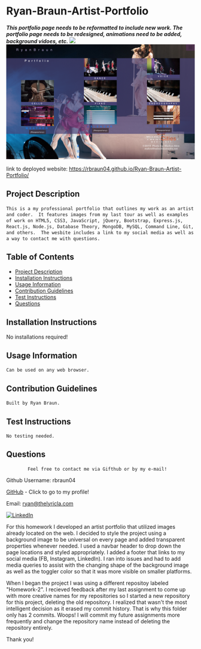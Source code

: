 # Ryan-Braun-Artist-Portfolio

***This portfolio page needs to be reformatted to include new work.  The portfolio page needs to be redesigned, animations need to be added, background vidoes, etc.***
<img src = "FrontPagePortfolio.png">
<img src ="PortfolioPage.png">

link to deployed website:  https://rbraun04.github.io/Ryan-Braun-Artist-Portfolio/

## Project Description 
    This is a my professional portfolio that outlines my work as an artist and coder.  It features images from my last tour as well as examples of work on HTML5, CSS3, JavaScript, jQuery, Bootstrap, Express.js, React.js, Node.js, Database Theory, MongoDB, MySQL, Command Line, Git, and others.  The wesbite includes a link to my social media as well as a way to contact me with questions.
                        
 ## Table of Contents
* [Project Description](#project-description)
* [Installation Instructions](#installation-instructions)
* [Usage Information](#usage-information)
* [Contribution Guidelines](#contribution-guidelines)
* [Test Instructions](#test-instructions)
* [Questions](#questions)


                        
 ## Installation Instructions

   No installations required!
                        
 ## Usage Information

    Can be used on any web browser.    
                        
 ## Contribution Guidelines
    
    Built by Ryan Braun.
                        
 ## Test Instructions
 
    No testing needed.
                        
 ## Questions
 
            Feel free to contact me via Gifthub or by my e-mail!
Github Username:  rbraun04

 <a href = "https://github.com/rbraun04">GitHub</a> - Click to go to my profile!

 Email:  ryan@thelyricla.com

[![LinkedIn][linkedin-shield]][linkedin-url]
 

For this homework I developed an artist portfolio that utilized images already located on the web.  I decided to style the project using a background image to be universal on every page and added transparent properties whenever needed.  I used a navbar header to drop down the page locations and styled appropriately.  I added a footer that links to my social media (FB, Instagram, LinkedIn).  I ran into issues and had to add media queries to assist with the changing shape of the background image as well as the toggler color so that it was more visible on smaller platforms.

When I began the project I was using a different repositoy labeled "Homework-2".  I recieved feedback after my last assignment to come up with more creative names for my repositories so I started a new repository for this project, deleting the old repository.  I realized that wasn't the most intelligent decision as it erased my commit history.  That is why this folder only has 2 commits.  Woops!  I will commit my future assignments more frequently and change the repository name instead of deleting the repository entirely.

Thank you!


[linkedin-shield]: https://img.shields.io/badge/-LinkedIn-black.svg?style=flat-square&logo=linkedin&colorB=555
[linkedin-url]: https://linkedin.com/in/ryangbraun

